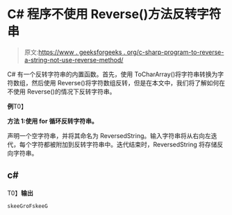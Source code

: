 # C# 程序不使用 Reverse()方法反转字符串

> 原文:[https://www . geeksforgeeks . org/c-sharp-program-to-reverse-a-string-not-use-reverse-method/](https://www.geeksforgeeks.org/c-sharp-program-to-reverse-a-string-without-using-reverse-method/)

C# 有一个反转字符串的内置函数。首先，使用 ToCharArray()将字符串转换为字符数组，然后使用 Reverse()将字符数组反转，但是在本文中，我们将了解如何在不使用 Reverse()的情况下反转字符串。

**例**T0】

**方法 1:使用 for 循环反转字符串。**

声明一个空字符串，并将其命名为 ReversedString。输入字符串将从右向左迭代，每个字符都被附加到反转字符串中。迭代结束时，ReversedString 将存储反向字符串。

## c#

T0】**输出**

```cs
skeeGroFskeeG
```